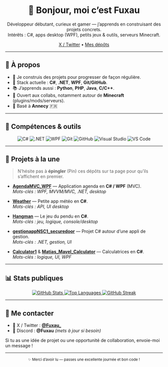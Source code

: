 <!--
Tip: ce fichier est ton README de profil (repo spécial : github.com/fuxau/fuxau).
Il s’affiche sur ta page GitHub. Mets à jour les liens & sections "À la Une".
-->

<h1 align="center">👋 Bonjour, moi c’est <strong>Fuxau</strong></h1>

<p align="center">
  Développeur débutant, curieux et gamer — j’apprends en construisant des projets concrets.<br/>
  Intérêts : C#, apps desktop (WPF), petits jeux & outils, serveurs Minecraft.
</p>

<p align="center">
  <a href="https://twitter.com/Fuxau_">X / Twitter</a> •
  <a href="https://github.com/fuxau?tab=repositories">Mes dépôts</a>
</p>

---

## 🚀 À propos

- 🎯 Je construis des projets pour progresser de façon régulière.
- 🧰 Stack actuelle : **C#**, **.NET**, **WPF**, **Git/GitHub**.
- 📚 J’apprends aussi : **Python**, **PHP**, **Java**, **C/C++**.
- 🤝 Ouvert aux collabs, notamment autour de **Minecraft** (plugins/mods/serveurs).
- 📍 Basé à **Annecy** 🇫🇷

---

## 🧠 Compétences & outils

<div align="center">

![C#](https://img.shields.io/badge/C%23-239120?style=for-the-badge&logo=csharp&logoColor=white)
![.NET](https://img.shields.io/badge/.NET-512BD4?style=for-the-badge&logo=dotnet&logoColor=white)
![WPF](https://img.shields.io/badge/WPF-5C2D91?style=for-the-badge&logo=windows&logoColor=white)
![Git](https://img.shields.io/badge/Git-F05033?style=for-the-badge&logo=git&logoColor=white)
![GitHub](https://img.shields.io/badge/GitHub-181717?style=for-the-badge&logo=github&logoColor=white)
![Visual Studio](https://img.shields.io/badge/Visual%20Studio-5C2D91?style=for-the-badge&logo=visualstudio&logoColor=white)
![VS Code](https://img.shields.io/badge/VS%20Code-007ACC?style=for-the-badge&logo=visualstudiocode&logoColor=white)

</div>

---

## 📌 Projets à la une

> N’hésite pas à **épingler** (Pin) ces dépôts sur ta page pour qu’ils s’affichent en premier.

- **[AgendaMVC_WPF](https://github.com/fuxau/AgendaMVC_WPF)** — Application agenda en **C# / WPF** (MVC).  
  _Mots-clés : WPF, MVVM/MVC, .NET, desktop_

- **[Weather](https://github.com/fuxau/Weather)** — Petite app météo en **C#**.  
  _Mots-clés : API, UI desktop_

- **[Hangman](https://github.com/fuxau/Hangman)** — Le jeu du pendu en **C#**.  
  _Mots-clés : jeu, logique, console/desktop_

- **[gestionappNSC1_securedoor](https://github.com/fuxau/gestionappNSC1_securedoor)** — Projet C# autour d’une appli de gestion.  
  _Mots-clés : .NET, gestion, UI_

- **[Calculator1](https://github.com/fuxau/Calculator1)** & **[Matias_Mavel_Calculator](https://github.com/fuxau/Matias_Mavel_Calculator)** — Calculatrices en **C#**.  
  _Mots-clés : logique, UI, WPF_

---

## 📊 Stats publiques

<div align="center">

<a href="https://github.com/fuxau">
  <img src="https://github-readme-stats.vercel.app/api?username=fuxau&show_icons=true&hide_title=true&include_all_commits=true&rank_icon=github" alt="GitHub Stats"/>
</a>

<a href="https://github.com/fuxau">
  <img src="https://github-readme-stats.vercel.app/api/top-langs/?username=fuxau&layout=compact&langs_count=8" alt="Top Languages"/>
</a>

<a href="https://github.com/fuxau">
  <img src="https://streak-stats.demolab.com?user=fuxau&hide_border=true" alt="GitHub Streak"/>
</a>

</div>

---

## 🤝 Me contacter

- 📨 X / Twitter : **[@Fuxau_](https://twitter.com/Fuxau_)**
- 💬 Discord : **@Fuxau** _(mets à jour si besoin)_

Si tu as une idée de projet ou une opportunité de collaboration, envoie-moi un message !

---

<p align="center">
  <sub>✨ Merci d’avoir lu — passes une excellente journée et bon code !</sub>
</p>


<!---
fuxau/fuxau is a ✨ special ✨ repository because its `README.md` (this file) appears on your GitHub profile.
You can click the Preview link to take a look at your changes.
--->
